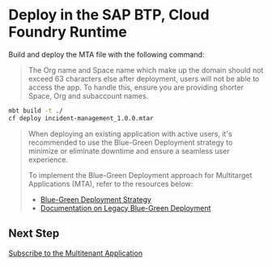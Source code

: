 # Deploy in the SAP BTP, Cloud Foundry Runtime

Build and deploy the MTA file with the following command:

> The Org name and Space name which make up the domain should not exceed 63 characters else after deployment, users will not be able to access the app. To handle this, ensure you are providing shorter Space, Org and subaccount names.

```sh
mbt build -t ./
cf deploy incident-management_1.0.0.mtar
```

> When deploying an existing application with active users, it's recommended to use the Blue-Green Deployment strategy to minimize or eliminate downtime and ensure a seamless user experience.
>
> To implement the Blue-Green Deployment approach for Multitarget Applications (MTA), refer to the resources below:
> - [Blue-Green Deployment Strategy](https://help.sap.com/docs/btp/sap-business-technology-platform/blue-green-deployment-strategy)
> - [Documentation on Legacy Blue-Green Deployment](https://github.com/SAP-samples/cf-mta-examples/blob/main/blue-green-deploy-legacy/README.adoc)


## Next Step
[Subscribe to the Multitenant Application](./5-subscribe.md)

